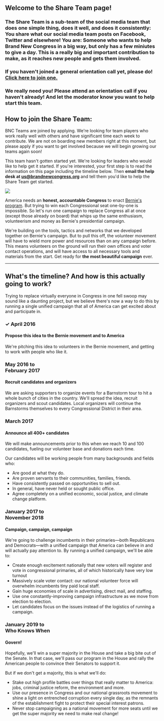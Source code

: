 <head>
    <meta charset="utf-8">
    <meta content="IE=edge" http-equiv="X-UA-Compatible">
    <meta content="width=device-width, initial-scale=1" name="viewport">
    <meta content="Let's elect a Brand New Congress that works for all." name="description">
    <meta content="brand, new, congress, bernie, sanders, political, revolution, elect, progressive, 2016, democrat" name="keywords">
    <meta content="Brand New Congress" name="author">
    <!--     Meta tags for Facebook   -->
    <meta content="http://brandnewcongress.org/shareteam" property="og:url">
    <meta content="website" property="og:type">
    <meta content="Brand New Congress" property="og:title">
    <meta content="Let's elect a Brand New Congress that works for all." property="og:description">
    <meta content="http://brandnewcongress.github.io/assets/img/bnc-fb-share-img.png" property="og:image">
    <!-- font-awesome-icon-font-->
    <link rel="stylesheet" href="https://maxcdn.bootstrapcdn.com/font-awesome/4.5.0/css/font-awesome.min.css">
    <title>Brand New Congress | Share Team</title>
    <link href='https://fonts.googleapis.com/css?family=Open+Sans:400,700,800,300,600,400italic' rel='stylesheet' type='text/css'>
    <link href="/static-assets/css/toolkit-minimal.css" rel="stylesheet">
    <link href="/static-assets/css/application-minimal.css" rel="stylesheet">
    <link rel="stylesheet" type="text/css" href="/static-assets/css/custom.css">
</head>

<body>

## Welcome to the Share Team page!

### The Share Team is a sub-team of the social media team that does one simple thing, does it well, and does it consistently: You share what our social media team posts on Facebook, Twitter and elsewhere! You are: Someone who wants to help Brand New Congress in a big way, but only has a few miniutes to give a day. This is a really big and important contribution to make, as it reaches new people and gets them involved.

### If you haven't joined a general orientation call yet, please do! [Click here to join one.](/call)

### We really need you! Please attend an orientation call if you haven't already! And let the moderator know you want to help start this team.

## How to join the Share Team:

BNC Teams are joined by applying. We're looking for team players who work really well with others and have significant time each week to contribute. We are not on boarding new members right at this moment, but please apply if you want to get involved because we will begin growing our teams again soon!

This team hasn't gotten started yet. We're looking for leaders who would like to help get it started. If you're interested, your first step is to read the information on this page including the timeline below. Then **email the help desk at [us@brandnewcongress.org](mailto:us@brandnewcongress.org)** and tell them you'd like to help the Share Team get started.

<img src="/static-assets/img/hdr-circles-map-988x316@2x.gif" class="circles-map">

America needs an **honest, accountable Congress** to enact [Bernie's program](https://berniesanders.com/issues/). But trying to win each Congressional seat one-by-one is impossible. So let's run one campaign to replace Congress all at once (except those already on board) that whips up the same enthusiasm, volunteerism and money as Bernie's presidential campaign.

We're building on the tools, tactics and networks that we developed together on Bernie's campaign. But to pull this off, the volunteer movement will have to wield more power and resources than on any campaign before. This means volunteers on the ground will run their own offices and voter contact operations, and will have access to all necessary tools and materials from the start. Get ready for **the most beautiful campaign** ever.

---

<a name="timeline"></a>
<h2>What's the timeline? And how is this actually going to work?</h2>
<p>Trying to replace virtually everyone in Congress in one fell swoop may sound like a daunting project, but we believe there's now a way to do this by running a single unified campaign that all of America can get excited about and participate in.</p>
<div class="row">
	<div class="col-lg-3 col-md-3 col-sm-3 col-xs-12">
		<h3 class="text-right">&#10003; April 2016</h3>
	</div>
	<div class="col-lg-8 col-md-8 col-sm-8 col-xs-12 bs-callout bs-callout-primary">
		<h4>Propose this idea to the Bernie movement and to America</h4>
		<p>We're pitching this idea to volunteers in the Bernie movement, and getting to work with people who like it.</p>
	</div>
		<div class="col-lg-1 col-md-1 col-sm-1 col-xs-0">
		</div>
	<div class="col-lg-3 col-md-3 col-sm-3 col-xs-12">
		<h3 class="text-right">May 2016 to <br />February 2017</h3>
	</div>
	<div class="col-lg-8 col-md-8 col-sm-8 col-xs-12 bs-callout bs-callout-warning">
		<h4>Recruit candidates and organizers</h4>
		<p>We are asking supporters to organize events for a Barnstorm tour to hit a whole bunch of cities in the country. We'll spread the idea, recruit organizers and scout candidates. Local organizers will continue the Barnstorms themselves to every Congressional District in their area.</p>
	</div>
	<div class="col-lg-1 col-md-1 col-sm-1 col-xs-0">
	</div>
	<div class="col-lg-3 col-md-3 col-sm-3 col-xs-12">
		<h3 class="text-right">March 2017</h3>
	</div>
	<div class="col-lg-8 col-md-8 col-sm-8 col-xs-12 bs-callout bs-callout-success">
		<h4>Announce all 400+ candidates</h4>
		<p>We will make announcements prior to this when we reach 10 and 100 candidates, fueling our volunteer base and donations each time.
		<p>Our candidates will be working people from many backgrounds and fields who:</p>
		<ul>
			<li>Are good at what they do. </li>
			<li>Are proven servants to their communities, families, friends.</li>
			<li>Have consistently passed on opportunities to sell out.</li>
			<li>In general, have never held or sought public office.</li>
			<li>Agree completely on a unified economic, social justice, and climate change platform.</li>
		</ul>
	</div>
	<div class="col-lg-1 col-md-1 col-sm-1 col-xs-0">
	</div>
	<div class="col-lg-3 col-md-3 col-sm-3 col-xs-12">
		<h3 class="text-right">January 2017 to<br />November 2018</h3>
	</div>
	<div class="col-lg-8 col-md-8 col-sm-8 col-xs-12 bs-callout bs-callout-primary">
		<h4>Campaign, campaign, campaign</h4>
		<p>We're going to challenge incumbents in their primaries&mdash;both Republicans and Democrats&mdash;with a unified campaign that America can believe in and will actually pay attention to. By running a unified campaign, we'll be able to: </p>
		<ul>
			<li>Create enough excitement nationally that new voters will register and vote in congressional primaries, all of which historically have very low turnout</li>
			<li>Massively scale voter contact: our national volunteer force will overwhelm incumbents tiny paid local staff.</li>
			<li>Gain huge economies of scale in advertising, direct mail, and staffing.</li>
			<li>Use one constantly-improving campaign infrastructure as we move from election to election.</li>
			<li>Let candidates focus on the issues instead of the logistics of running a campaign.</li>
		</ul>
	</div>
	<div class="col-lg-1 col-md-1 col-sm-1 col-xs-0">
	</div>
	<div class="col-lg-3 col-md-3 col-sm-3 col-xs-12">
		<h3 class="text-right">January 2019 to<br />Who Knows When</h3>
	</div>
	<div class="col-lg-8 col-md-8 col-sm-8 col-xs-12 bs-callout bs-callout-success">
		<h4>Govern!</h4>
		<p>Hopefully, we'll win a super majority in the House and take a big bite out of the Senate. In that case, we'll pass our program in the House and rally the American people to convince their Senators to support it.</p>
		<p>But if we don't get a majority, this is what we'll do:</p>
		<ul>
			<li>Stake out high profile battles over things that really matter to America: jobs, criminal justice reform, the environment and more. </li>
			<li>Use our presence in Congress and our national grassroots movement to shine a light on entrenched corruption every single day, as the remnants of the establishment fight to protect their special interest patrons.</li>
			<li>Never stop campaigning as a national movement for more seats until we get the super majority we need to make real change!</li>
		</ul>
	</div>
</div>

</body>